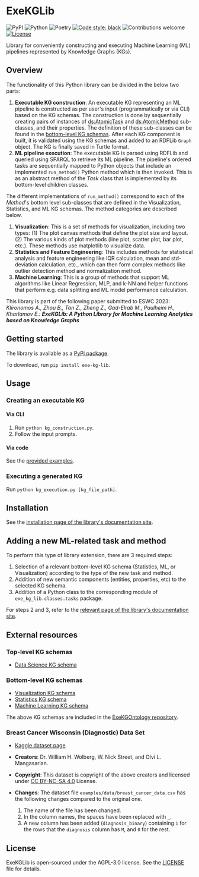 # ExeKGLib

![PyPI](https://img.shields.io/pypi/v/exe-kg-lib)
![Python](https://img.shields.io/badge/python-v3.8+-blue.svg)
![Poetry](https://img.shields.io/badge/poetry-v1.2.2-blue)
[![Code style: black][black-badge]][black]
![Contributions welcome](https://img.shields.io/badge/contributions-welcome-orange.svg)
[![License](https://img.shields.io/badge/license-AGPL%203.0-blue)](https://www.gnu.org/licenses/agpl-3.0.en.html)

Library for conveniently constructing and executing Machine Learning (ML) pipelines represented by Knowledge Graphs (KGs).

## Overview
The functionality of this Python library can be divided in the below two parts:

1. **Executable KG construction**: An executable KG representing an ML pipeline is constructed as per user's input (programmatically or via CLI) based on the KG schemas. The construction is done by sequentially creating pairs of instances of [ds:AtomicTask](https://nsai-uio.github.io/ExeKGOntology/OnToology/ds_exeKGOntology.ttl/documentation/index-en.html#AtomicTask) and [ds:AtomicMethod](https://nsai-uio.github.io/ExeKGOntology/OnToology/ds_exeKGOntology.ttl/documentation/index-en.html#AtomicMethod) sub-classes, and their properties. The definition of these sub-classes can be found in the [bottom-level KG schemas](#bottom-level-kg-schemas). After each KG component is built, it is validated using the KG schemas and added to an RDFLib `Graph` object. The KG is finally saved in Turtle format.
2. **ML pipeline execution**: The executable KG is parsed using RDFLib and queried using SPARQL to retrieve its ML pipeline. The pipeline's ordered tasks are sequentially mapped to Python objects that include an implemented `run_method()` Python method which is then invoked. This is as an abstract method of the _Task_ class that is implemented by its bottom-level children classes.

The different implementations of `run_method()` correspond to each of the _Method_'s bottom level sub-classes that are defined in the Visualization, Statistics, and ML KG schemas. The method categories are described below.

1. **Visualization**: This is a set of methods for visualization, including two types: (1) The plot canvas methods that define the plot size and layout. (2) The various kinds of plot methods (line plot, scatter plot, bar plot, etc.). These methods use matplotlib to visualize data.
2. **Statistics and Feature Engineering**: This includes methods for statistical analysis and feature engineering like IQR calculation, mean and std-deviation calculation, etc., which can then form complex methods like outlier detection method and normalization method.
3. **Machine Learning**: This is a group of methods that support ML algorithms like Linear Regression, MLP, and k-NN and helper functions that perform e.g. data splitting and ML model performance calculation.

This library is part of the following paper submitted to ESWC 2023:<br>
_Klironomos A., Zhou B., Tan Z., Zheng Z., Gad-Elrab M., Paulheim H., Kharlamov E.: **ExeKGLib: A Python Library for Machine Learning Analytics based on Knowledge Graphs**_

## Getting started
The library is available as a [PyPi package](https://pypi.org/project/exe-kg-lib/).

To download, run `pip install exe-kg-lib`.

## Usage
### Creating an executable KG
#### Via CLI
1. Run `python kg_construction.py`.
2. Follow the input prompts.

#### Via code
See the [provided examples](exe_kg_lib/examples/).

### Executing a generated KG
Run `python kg_execution.py [kg_file_path]`.



## Installation
See the [installation page of the library's documentation site](https://boschresearch.github.io/ExeKGLib/installation/).

## Adding a new ML-related task and method
To perform this type of library extension, there are 3 required steps:

1. Selection of a relevant bottom-level KG schema (Statistics, ML, or Visualization) according to the type of the new task and method.
2. Addition of new semantic components (entities, properties, etc) to the selected KG schema.
3. Addition of a Python class to the corresponding module of `exe_kg_lib.classes.tasks` package.

For steps 2 and 3, refer to the [relevant page of the library's documentation site](https://boschresearch.github.io/ExeKGLib/adding-new-task-and-method/).

## External resources
### Top-level KG schemas
- [Data Science KG schema](https://w3id.org/def/exekg-ds)

### Bottom-level KG schemas
- [Visualization KG schema](https://w3id.org/def/exekg-visu)
- [Statistics KG schema](https://w3id.org/def/exekg-stats)
- [Machine Learning KG schema](https://w3id.org/def/exekg-ml)

The above KG schemas are included in the [ExeKGOntology repository](https://github.com/nsai-uio/ExeKGOntology).

### Breast Cancer Wisconsin (Diagnostic) Data Set
- [Kaggle dataset page](https://www.kaggle.com/datasets/uciml/breast-cancer-wisconsin-data)
- **Creators**: Dr. William H. Wolberg, W. Nick Street, and Olvi L. Mangasarian.
- **Copyright**: This dataset is copyright of the above creators and licensed under [CC BY-NC-SA 4.0](https://creativecommons.org/licenses/by-nc-sa/4.0/) License.
- **Changes**: The dataset file `examples/data/breast_cancer_data.csv` has the following changes compared to the original one.

    1. The name of the file has been changed.
    2. In the column names, the spaces have been replaced with `_`.
    3. A new column has been added (`diagnosis_binary`) containing `1` for the rows that the `diagnosis` column has `M`, and `0` for the rest.

## License

ExeKGLib is open-sourced under the AGPL-3.0 license. See the
[LICENSE](LICENSE.md) file for details.

<!-- URLs -->
[black-badge]: https://img.shields.io/badge/code%20style-black-000000.svg
[black]: https://github.com/psf/black
[ci-badge]: https://github.com/boschresearch/ExeKGLib/actions/workflows/ci.yaml/badge.svg
[ci]: https://github.com/boschresearch/ExeKGLib/actions/workflows/ci.yaml
[docs-badge]: https://img.shields.io/badge/docs-gh--pages-inactive
[docs]: https://github.com/boschresearch/ExeKGLib/tree/gh-pages
[license-badge]: https://img.shields.io/badge/License-All%20rights%20reserved-informational
[license-url]: https://pages.github.boschdevcloud.com/bcai-internal//latest/license
[pre-commit-badge]: https://img.shields.io/badge/pre--commit-enabled-brightgreen?logo=pre-commit&logoColor=white
[pre-commit]: https://github.com/pre-commit/pre-commit
